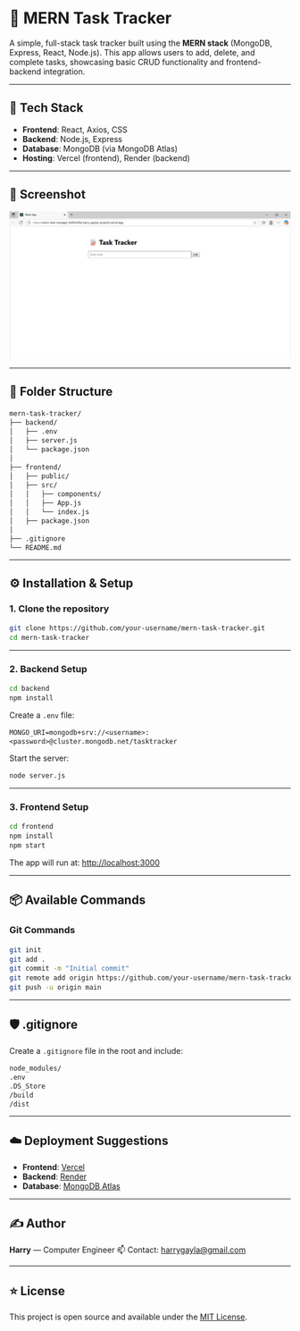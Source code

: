 # 📝 MERN Task Tracker

A simple, full-stack task tracker built using the **MERN stack** (MongoDB, Express, React, Node.js). This app allows users to add, delete, and complete tasks, showcasing basic CRUD functionality and frontend-backend integration.

---

## 🚀 Tech Stack

- **Frontend**: React, Axios, CSS
- **Backend**: Node.js, Express
- **Database**: MongoDB (via MongoDB Atlas)
- **Hosting**: Vercel (frontend), Render (backend)

---

## 📸 Screenshot

![Task Tracker UI](./assets/screenshot.png)


---

## 📁 Folder Structure

```
mern-task-tracker/
├── backend/
│   ├── .env
│   ├── server.js
│   └── package.json
│
├── frontend/
│   ├── public/
│   ├── src/
│   │   ├── components/
│   │   ├── App.js
│   │   └── index.js
│   ├── package.json
│
├── .gitignore
└── README.md
```

---

## ⚙️ Installation & Setup

### 1. Clone the repository

```bash
git clone https://github.com/your-username/mern-task-tracker.git
cd mern-task-tracker
```

---

### 2. Backend Setup

```bash
cd backend
npm install
```

Create a `.env` file:

```env
MONGO_URI=mongodb+srv://<username>:<password>@cluster.mongodb.net/tasktracker
```

Start the server:

```bash
node server.js
```

---

### 3. Frontend Setup

```bash
cd frontend
npm install
npm start
```

The app will run at: [http://localhost:3000](http://localhost:3000)

---

## 📦 Available Commands

### Git Commands

```bash
git init
git add .
git commit -m "Initial commit"
git remote add origin https://github.com/your-username/mern-task-tracker.git
git push -u origin main
```
---

## 🛡️ .gitignore

Create a `.gitignore` file in the root and include:

```
node_modules/
.env
.DS_Store
/build
/dist
```

---

## ☁️ Deployment Suggestions

- **Frontend**: [Vercel](https://vercel.com/)
- **Backend**: [Render](https://render.com/)
- **Database**: [MongoDB Atlas](https://www.mongodb.com/cloud/atlas)

---

## ✍️ Author

**Harry** — Computer Engineer
📫 Contact: harrygayla@gmail.com 

---

## ⭐ License

This project is open source and available under the [MIT License](LICENSE).
